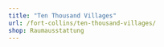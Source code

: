 ```yaml
---
title: "Ten Thousand Villages"
url: /fort-collins/ten-thousand-villages/
shop: Raumausstattung
---
```

